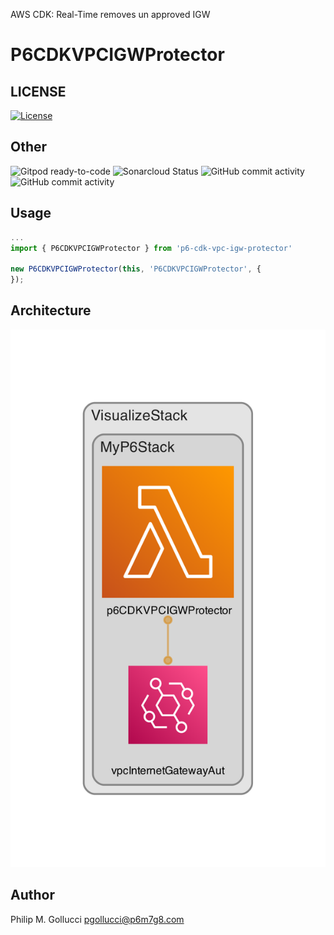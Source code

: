AWS CDK: Real-Time removes un approved IGW

# P6CDKVPCIGWProtector

## LICENSE

[![License](https://img.shields.io/badge/License-Apache%202.0-yellowgreen.svg)](https://opensource.org/licenses/Apache-2.0)

## Other

![Gitpod ready-to-code](https://img.shields.io/badge/Gitpod-ready--to--code-blue?logo=gitpod) ![Sonarcloud Status](https://sonarcloud.io/api/project_badges/measure?project=p6m7g8_p6-cdk-vpc-igw-protector&metric=alert_status) ![GitHub commit activity](https://img.shields.io/github/commit-activity/y/p6m7g8/p6-cdk-vpc-igw-protector) ![GitHub commit activity](https://img.shields.io/github/commit-activity/m/p6m7g8/p6-cdk-vpc-igw-protector)

## Usage

```ts
...
import { P6CDKVPCIGWProtector } from 'p6-cdk-vpc-igw-protector'

new P6CDKVPCIGWProtector(this, 'P6CDKVPCIGWProtector', {
});
```

## Architecture

![./assets/diagram.png](./assets/diagram.png)

## Author

Philip M. Gollucci <pgollucci@p6m7g8.com>
